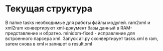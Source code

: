 # Текущая структура
В папке tasks необходимые для работы файлы модулей. ram2xml и xml2ram конвертируют xml-документ базы данный в RAM-представление и обратно.
minidom-fixed - исправление для встроенного парсера xml. 
Запуск all.py сконвертирует tasks.xml в ram, затем снова в xml и запишет в result.xml

